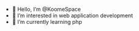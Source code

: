 - 👋 Hello, I’m @KoomeSpace
- 👀 I’m interested in web application development
- 🌱 I’m currently learning php


<!---
KoomeSpace/KoomeSpace is a ✨ special ✨ repository because its `README.md` (this file) appears on your GitHub profile.
You can click the Preview link to take a look at your changes.
--->

